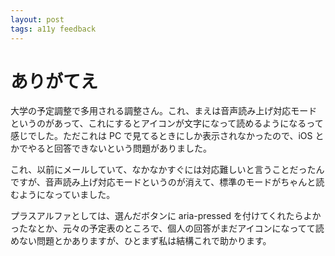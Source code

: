 ```yaml
---
layout: post
tags: a11y feedback
---
```


# ありがてえ

大学の予定調整で多用される調整さん。これ、まえは音声読み上げ対応モードというのがあって、これにするとアイコンが文字になって読めるようになるって感じでした。ただこれは PC で見てるときにしか表示されなかったので、iOS とかでやると回答できないという問題がありました。

これ、以前にメールしていて、なかなかすぐには対応難しいと言うことだったんですが、音声読み上げ対応モードというのが消えて、標準のモードがちゃんと読むようになっていました。

プラスアルファとしては、選んだボタンに aria-pressed を付けてくれたらよかったなとか、元々の予定表のところで、個人の回答がまだアイコンになってて読めない問題とかありますが、ひとまず私は結構これで助かります。

